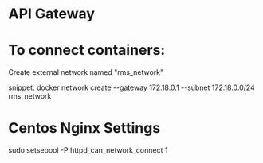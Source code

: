 # API Gateway

# To connect containers:
Create external network named "rms_network"

snippet:
docker network create --gateway 172.18.0.1 --subnet 172.18.0.0/24 rms_network

# Centos Nginx Settings
sudo setsebool -P httpd_can_network_connect 1